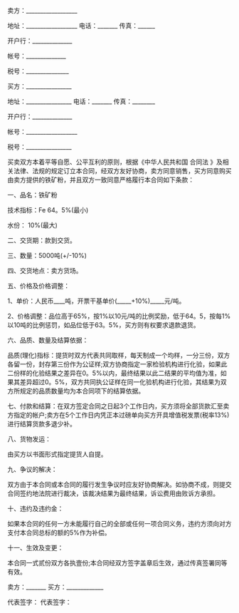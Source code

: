 
 


卖方：__________________


地址：__________________ 电话：_______ 传真：______


开户行：______________


帐号：______________


税号：_______________


买方：________________


地址：________________ 电话：_______ 传真：________


开户行：______________


帐号：__________________


税号：________________


买卖双方本着平等自愿、公平互利的原则，根据《中华人民共和国
合同法
》及相关法律、法规的规定订立本合同，经双方友好协商，卖方同意销售，买方同意购买由卖方提供的铁矿粉，并且双方一致同意严格履行本合同如下条款：


一、品名：铁矿粉


技术指标：Fe 64。5%(最小)


水份： 10%(最大)


二、交货期：款到交货。


三、数量：5000吨(+/-10%)


四、交货地点：卖方货场。


五、价格及价格调整：


1、单价：人民币____吨，开票干基单价(_____+10%)_____元/吨。


2、价格调整：品位高于65%，按1%以10元/吨的比例奖励，低于64。5，按每1%以10吨的比例惩罚，如品位低于63。5%，买方则有权要求退款退货。


六、品质、数量及结算依据：


品质(理化)指标：提货时双方代表共同取样，每天制成一个均样，一分三份，双方各留一份，封存第三份作为公证样;双方协商指定一家检验机构进行化验，如果此二份样的化验结果之差异在0。5%以内，最终结果以此二结果的平均值为准，如果其差异超过0。5%，双方共同执公证样在同一化验机构进行化验，其结果为双方所规定的品质数量均为本合同项下的结算依据。


七、付款和结算：在双方签定合同之日起3个工作日内，买方须将全部货款汇至卖方指定的帐户;卖方在5个工作日内凭正本过磅单向买方开具增值税发票(税率13%)进行结算货款多退少补。


八、货物发运：


由买方以书面形式指定提货人自提。


九、争议的解决：


双方由于本合同或本合同的履行发生争议时应友好协商解决。如协商不成，则提交合同签约地法院进行裁决，该裁决结果为最终结果，诉讼费用由败诉方承担。


十、违约及违约金：


如果本合同的任何一方未能履行自己的全部或任何一项合同义务，违约方须向对方支付本合同总标的额的5%作为补偿。


十一、生效及变更：


本合同一式贰份双方各执壹份;本合同经双方签字盖章后生效，通过传真签署同等有效。


卖方：_______ 买方：_____________


代表签字： 代表签字：
 


 

 
 
 
 
 
  


  
 

  


  


  
 
 
 
 


